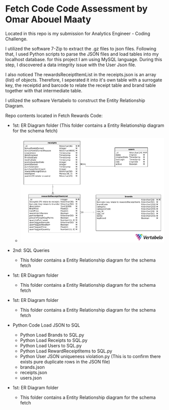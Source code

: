 # Fetch Code Code Assessment by Omar Abouel Maaty
Located in this repo is my submission for Analytics Engineer - Coding Challenge.  
  
I utilized the software 7-Zip to extract the .gz files to json files. Following that, I used Python scripts to parse the JSON files and load tables into my localhost database. for this project I am using MySQL language. During this step, I discovered a data integrity issue with the User Json file.
  
I also noticed The rewardsReceiptItemList in the receipts.json is an array (list) of objects. Therefore, I seperated it into it's own table with a surrogate key, the receiptid and barcode to relate the receipt table and brand table together with that intermediate table.   

I utilized the software Vertabelo to construct the Entity Relationship Diagram.
  
Repo contents located in Fetch Rewards Code:
* 1st: ER Diagram folder (This folder contains a Entity Relationship diagram for the schema fetch)
  * ![alt text](<Fetch Rewards Code/1st: ER Diagram/fetch-reward-2024-11-09_23-18.png>)
    
* 2nd: SQL Queries
  * This folder contains a Entity Relationship diagram for the schema fetch
    
* 1st: ER Diagram folder
  * This folder contains a Entity Relationship diagram for the schema fetch
    
* 1st: ER Diagram folder
  * This folder contains a Entity Relationship diagram for the schema fetch
 
* Python Code Load JSON to SQL
  * Python Load Brands to SQL.py
  * Python Load Receipts to SQL.py
  * Python Load Users to SQL.py
  * Python Load RewardReceiptItems to SQL.py
  * Python User JSON uniqueness violation.py (This is to confirm there exists pure duplicate rows in the JSON file)
  * brands.json
  * receipts.json
  * users.json
    
* 1st: ER Diagram folder
  * This folder contains a Entity Relationship diagram for the schema fetch
 

